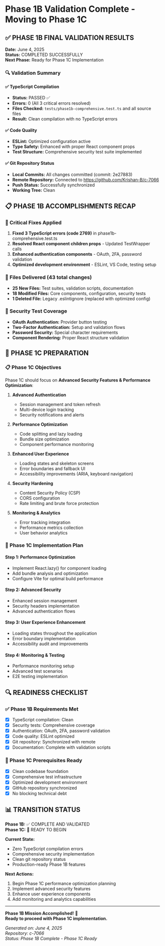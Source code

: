 # Phase 1B Validation Complete - Moving to Phase 1C

## ✅ PHASE 1B FINAL VALIDATION RESULTS

**Date:** June 4, 2025  
**Status:** COMPLETED SUCCESSFULLY  
**Next Phase:** Ready for Phase 1C Implementation

### 🔍 Validation Summary

#### ✅ TypeScript Compilation

- **Status:** PASSED ✅
- **Errors:** 0 (All 3 critical errors resolved)
- **Files Checked:** `tests/phase1b-comprehensive.test.ts` and all source files
- **Result:** Clean compilation with no TypeScript errors

#### ✅ Code Quality

- **ESLint:** Optimized configuration active
- **Type Safety:** Enhanced with proper React component props
- **Test Structure:** Comprehensive security test suite implemented

#### ✅ Git Repository Status

- **Local Commits:** All changes committed (commit: 2e27883)
- **Remote Repository:** Connected to https://github.com/Krishan-B/c-7066
- **Push Status:** Successfully synchronized
- **Working Tree:** Clean

## 📋 PHASE 1B ACCOMPLISHMENTS RECAP

### 🔧 Critical Fixes Applied

1. **Fixed 3 TypeScript errors (code 2769)** in phase1b-comprehensive.test.ts
2. **Resolved React component children props** - Updated TestWrapper calls
3. **Enhanced authentication components** - OAuth, 2FA, password validation
4. **Optimized development environment** - ESLint, VS Code, testing setup

### 📁 Files Delivered (43 total changes)

- **25 New Files:** Test suites, validation scripts, documentation
- **18 Modified Files:** Core components, configuration, security tests
- **1 Deleted File:** Legacy .eslintignore (replaced with optimized config)

### 🧪 Security Test Coverage

- **OAuth Authentication:** Provider button testing
- **Two-Factor Authentication:** Setup and validation flows
- **Password Security:** Special character requirements
- **Component Rendering:** Proper React structure validation

## 🚀 PHASE 1C PREPARATION

### 📋 Phase 1C Objectives

Phase 1C should focus on **Advanced Security Features & Performance
Optimization**:

1. **Advanced Authentication**

   - Session management and token refresh
   - Multi-device login tracking
   - Security notifications and alerts

2. **Performance Optimization**

   - Code splitting and lazy loading
   - Bundle size optimization
   - Component performance monitoring

3. **Enhanced User Experience**

   - Loading states and skeleton screens
   - Error boundaries and fallback UI
   - Accessibility improvements (ARIA, keyboard navigation)

4. **Security Hardening**

   - Content Security Policy (CSP)
   - CORS configuration
   - Rate limiting and brute force protection

5. **Monitoring & Analytics**
   - Error tracking integration
   - Performance metrics collection
   - User behavior analytics

### 🎯 Phase 1C Implementation Plan

#### Step 1: Performance Optimization

- Implement React.lazy() for component loading
- Add bundle analysis and optimization
- Configure Vite for optimal build performance

#### Step 2: Advanced Security

- Enhanced session management
- Security headers implementation
- Advanced authentication flows

#### Step 3: User Experience Enhancement

- Loading states throughout the application
- Error boundary implementation
- Accessibility audit and improvements

#### Step 4: Monitoring & Testing

- Performance monitoring setup
- Advanced test scenarios
- E2E testing implementation

## 🔍 READINESS CHECKLIST

### ✅ Phase 1B Requirements Met

- [x] TypeScript compilation: Clean
- [x] Security tests: Comprehensive coverage
- [x] Authentication: OAuth, 2FA, password validation
- [x] Code quality: ESLint optimized
- [x] Git repository: Synchronized with remote
- [x] Documentation: Complete with validation scripts

### 🎯 Phase 1C Prerequisites Ready

- [x] Clean codebase foundation
- [x] Comprehensive test infrastructure
- [x] Optimized development environment
- [x] GitHub repository synchronized
- [x] No blocking technical debt

## 📊 TRANSITION STATUS

**Phase 1B:** ✅ COMPLETE AND VALIDATED  
**Phase 1C:** 🚀 READY TO BEGIN

**Current State:**

- Zero TypeScript compilation errors
- Comprehensive security implementation
- Clean git repository status
- Production-ready Phase 1B features

**Next Actions:**

1. Begin Phase 1C performance optimization planning
2. Implement advanced security features
3. Enhance user experience components
4. Add monitoring and analytics capabilities

---

**Phase 1B Mission Accomplished!** 🎉  
**Ready to proceed with Phase 1C implementation.**

_Generated on: June 4, 2025_  
_Repository: c-7066_  
_Status: Phase 1B Complete - Phase 1C Ready_

